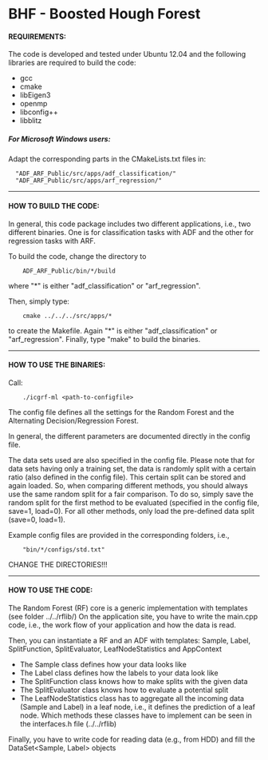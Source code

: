 # BHF - Boosted Hough Forest

#### REQUIREMENTS:


The code is developed and tested under Ubuntu 12.04 and the following libraries are 
required to build the code:
+ gcc
+ cmake
+ libEigen3
+ openmp
+ libconfig++
+ libblitz

##### For Microsoft Windows users:
    
Adapt the corresponding parts in the CMakeLists.txt files in:
            
      "ADF_ARF_Public/src/apps/adf_classification/"
      "ADF_ARF_Public/src/apps/arf_regression/"

---

#### HOW TO BUILD THE CODE:


In general, this code package includes two different applications, i.e., two different 
binaries. One is for classification tasks with ADF and the other for regression tasks with 
ARF. 

To build the code, change the directory to 

```
    ADF_ARF_Public/bin/*/build
```
where "\*" is either "adf_classification" or "arf_regression". 

Then, simply type:
 
```
    cmake ../../../src/apps/*
```
to create the Makefile. Again "\*" is either "adf_classification" or "arf_regression". 
Finally, type "make" to build the binaries. 

---

#### HOW TO USE THE BINARIES:


Call:

```
    ./icgrf-ml <path-to-configfile>
```

The config file defines all the settings for the Random Forest and the Alternating Decision/Regression 
Forest. 

In general, the different parameters are documented directly in the config file. 

The data sets used are also specified in the config file. Please note that for data sets having only 
a training set, the data is randomly split with a certain ratio (also defined in the config file). 
This certain split can be stored and again loaded. So, when comparing different methods, you should 
always use the same random split for a fair comparison. To do so, simply save the random split for the 
first method to be evaluated (specified in the config file, save=1, load=0). For all other methods, only load the pre-defined data split (save=0, load=1). 

Example config files are provided in the corresponding folders, i.e., 
```
    "bin/*/configs/std.txt"
```
CHANGE THE DIRECTORIES!!!

---

#### HOW TO USE THE CODE:
The Random Forest (RF) core is a generic implementation with templates (see folder ../../rflib/)
On the application site, you have to write the main.cpp code, i.e., the work flow of your application
and how the data is read.

Then, you can instantiate a RF and an ADF with templates:
Sample, Label, SplitFunction, SplitEvaluator, LeafNodeStatistics and AppContext
+ The Sample class defines how your data looks like
+ The Label class defines how the labels to your data look like
+ The SplitFunction class knows how to make splits with the given data
+ The SplitEvaluator class knows how to evaluate a potential split
+ The LeafNodeStatistics class has to aggregate all the incoming data (Sample and Label)
     in a leaf node, i.e., it defines the prediction of a leaf node.
Which methods these classes have to implement can be seen in the interfaces.h file (../../rflib)

Finally, you have to write code for reading data (e.g., from HDD) and fill the
DataSet<Sample, Label> objects
